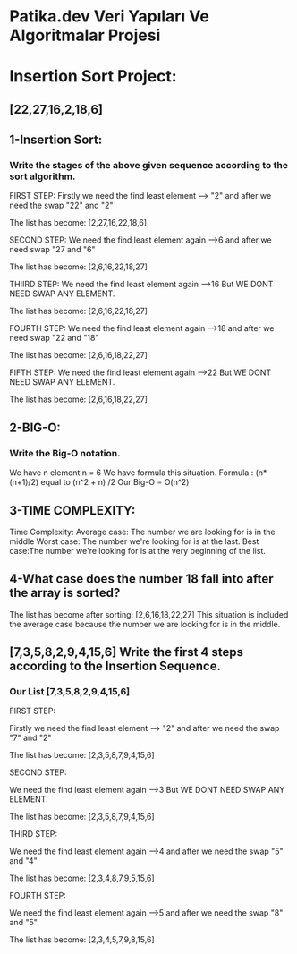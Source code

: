 # Patika.dev Veri Yapıları Ve Algoritmalar Projesi

# Insertion Sort Project:
## [22,27,16,2,18,6] 

## 1-Insertion Sort:
### Write the stages of the above given sequence according to the sort algorithm.

FIRST STEP:
Firstly we need the find least element --> "2"
and after we need the swap "22" and "2"

The  list has become:
[2,27,16,22,18,6]

SECOND STEP:
We need the find least element again -->6
and after we need swap "27 and "6"

The  list has become:
[2,6,16,22,18,27]

THIIRD STEP:
We need the find least element again -->16
But WE DONT NEED SWAP ANY ELEMENT.

The  list has become:
[2,6,16,22,18,27]

FOURTH STEP:
We need the find least element again -->18
and after we need swap "22 and "18"

The  list has become:
[2,6,16,18,22,27]

FIFTH STEP:
We need the find least element again -->22
But WE DONT NEED SWAP ANY ELEMENT.

The  list has become:
[2,6,16,18,22,27]

## 2-BIG-O:
### Write the Big-O notation.
<p>
We have n element
n = 6
We have formula this situation.
Formula : (n*(n+1)/2) equal to (n^2 + n) /2
Our Big-O = O(n^2)
</p>

## 3-TIME COMPLEXITY:
<p>
Time Complexity: 
Average case: The number we are looking for is in the middle
Worst case: The number we're looking for is at the last.
Best case:The number we're looking for is at the very beginning of the list.
</p>

## 4-What case does the number 18 fall into after the array is sorted?
<p>
The list has become after sorting:
[2,6,16,18,22,27]
This situation is included the average case because the number we are looking for is in the middle.
</p>


## [7,3,5,8,2,9,4,15,6] Write the first 4 steps according to the Insertion Sequence.

### Our List [7,3,5,8,2,9,4,15,6] 
<p>
FIRST STEP:

Firstly we need the find least element --> "2"
and after we need the swap "7" and "2"

The  list has become:
[2,3,5,8,7,9,4,15,6]

SECOND STEP:

We need the find least element again -->3
But WE DONT NEED SWAP ANY ELEMENT.

The  list has become:
[2,3,5,8,7,9,4,15,6]

THIRD STEP:

We need the find least element again -->4
and after we need the swap "5" and "4"

The  list has become:
[2,3,4,8,7,9,5,15,6]

FOURTH STEP:

We need the find least element again -->5
and after we need the swap "8" and "5"

The  list has become:
[2,3,4,5,7,9,8,15,6]</p>








